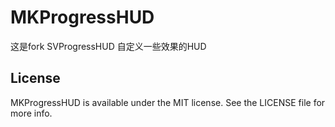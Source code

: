 # MKProgressHUD
这是fork SVProgressHUD 自定义一些效果的HUD

## License

MKProgressHUD is available under the MIT license. See the LICENSE file for more info.
